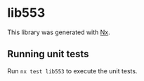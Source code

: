 # lib553

This library was generated with [Nx](https://nx.dev).

## Running unit tests

Run `nx test lib553` to execute the unit tests.
